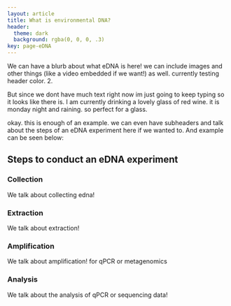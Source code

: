 ```yaml
---
layout: article
title: What is environmental DNA?
header:
  theme: dark
  background: rgba(0, 0, 0, .3)
key: page-eDNA
---
```



We can have a blurb about what eDNA is here! we can include images and other things (like a video embedded if we want!) as well. currently testing header color. 2.

But since we dont have much text right now im just going to keep typing so it looks like there is. I am currently drinking a lovely glass of red wine. it is monday night and raining. so perfect for a glass. 


okay. this is enough of an example. we can even have subheaders and talk about the steps of an eDNA experiment here if we wanted to. And example can be seen below:

## Steps to conduct an eDNA experiment

### Collection

We talk about collecting edna!

### Extraction

We talk about extraction!

### Amplification

We talk about amplification! for qPCR or metagenomics

### Analysis

We talk about the analysis of qPCR or sequencing data!